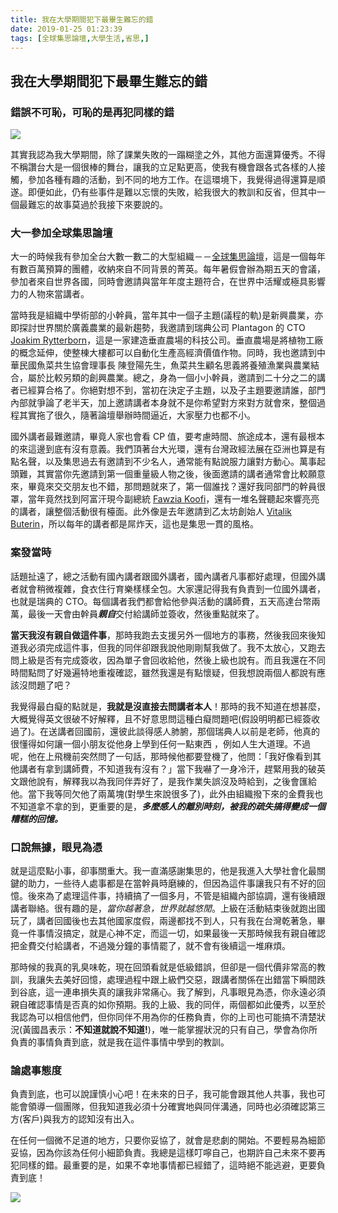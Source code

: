 ```yaml
---
title: 我在大學期間犯下最畢生難忘的錯
date: 2019-01-25 01:23:39
tags: [全球集思論壇,大學生活,省思,]
---
```


## 我在大學期間犯下最畢生難忘的錯

### 錯誤不可恥，可恥的是再犯同樣的錯

<img class="dz t u hc ak" src="https://miro.medium.com/max/4096/0*l9lCHEhVUOwvNgZe" role="presentation"><br/>

其實我認為我大學期間，除了課業失敗的一蹋糊塗之外，其他方面還算優秀。不得不稱讚台大是一個很棒的舞台，讓我的立足點更高，使我有機會跟各式各樣的人接觸，參加各種有趣的活動，到不同的地方工作。在這環境下，我覺得過得還算是順遂。即便如此，仍有些事件是難以忘懷的失敗，給我很大的教訓和反省，但其中一個最難忘的故事莫過於我接下來要說的。

<!-- more --> 

### 大一參加全球集思論壇

大一的時候我有參加全台大數一數二的大型組織－－<a href="https://www.gis-taiwan-chinese.com/" class="dj by ix iy iz ja" target="_blank" rel="noopener nofollow">全球集思論壇</a>，這是一個每年有數百萬預算的團體，收納來自不同背景的菁英。每年暑假會辦為期五天的會議，參加者來自世界各國，同時會邀請與當年年度主題符合，在世界中活耀或極具影響力的人物來當講者。

當時我是組織中學術部的小幹員，當年其中一個子主題(議程的軌)是新興農業，亦即探討世界關於廣義農業的最新趨勢，我邀請到瑞典公司 Plantagon 的 CTO <a href="https://www.facebook.com/joakim.rytterborn" class="dj by ix iy iz ja" target="_blank" rel="noopener nofollow">Joakim Rytterborn</a>，這是一家建造垂直農場的科技公司。垂直農場是將植物工廠的概念延伸，使整棟大樓都可以自動化生產高經濟價值作物。同時，我也邀請到中華民國魚菜共生協會理事長 陳登陽先生，魚菜共生顧名思義將養殖漁業與農業結合，屬於比較另類的創興農業。總之，身為一個小小幹員，邀請到二十分之二的講者已經算合格了。你絕對想不到，當初在決定子主題，以及子主題要邀請誰，部門內部就爭論了老半天，加上邀請講者本身就不是你希望對方來對方就會來，整個過程其實拖了很久，隨著論壇舉辦時間逼近，大家壓力也都不小。

國外講者最難邀請，畢竟人家也會看 CP 值，要考慮時間、旅途成本，還有最根本的來這邊到底有沒有意義。我們頂著台大光環，還有台灣政經法展在亞洲也算是有點名聲，以及集思過去有邀請到不少名人，通常能有點說服力讓對方動心。萬事起頭難，其實當你先邀請到第一個重量級人物之後，後面邀請的講者通常會比較願意來，畢竟來交交朋友也不錯，那問題就來了，第一個誰找？還好我同部門的幹員很罩，當年竟然找到阿富汗現今副總統 <a href="https://en.wikipedia.org/wiki/Fawzia_Koofi" class="dj by ix iy iz ja" target="_blank" rel="noopener nofollow">Fawzia Koofi</a>，還有一堆名聲聽起來響亮亮的講者，讓整個活動很有檯面。此外像是去年邀請到乙太坊創始人 <a href="https://en.wikipedia.org/wiki/Vitalik_Buterin" class="dj by ix iy iz ja" target="_blank" rel="noopener nofollow">Vitalik Buterin</a>，所以每年的講者都是屌炸天，這也是集思一貫的風格。

### 案發當時

話題扯遠了，總之活動有國內講者跟國外講者，國內講者凡事都好處理，但國外講者就會稍微複雜，食衣住行育樂樣樣全包。大家還記得我有負責到一位國外講者，也就是瑞典的 CTO。每個講者我們都會給他參與活動的講師費，五天高達台幣兩萬，最後一天會由幹員<strong class="ht jc"><em class="jd">親自</em></strong>交付給講師並簽收，然後重點就來了。

<strong class="ht jc">當天我沒有親自做這件事</strong>，那時我跑去支援另外一個地方的事務，然後我回來後知道我必須完成這件事，但我的同伴卻跟我說他剛剛幫我做了。我不太放心，又跑去問上級是否有完成簽收，因為單子會回收給他，然後上級也說有。而且我還在不同時間點問了好幾遍特地重複確認，雖然我還是有點懷疑，但我想說兩個人都說有應該沒問題了吧？

我覺得最白癡的點就是，<strong class="ht jc">我就是沒直接去問講者本人</strong>！那時的我不知道在想甚麼，大概覺得英文很破不好解釋，且不好意思問這種白癡問題吧(假設明明都已經簽收過了)。在送講者回國前，還彼此談得感人肺腑，那個瑞典人以前是老師，他真的很懂得如何讓一個小朋友從他身上學到任何一點東西 ，例如人生大道理。不過呢，他在上飛機前突然問了一句話，那時候他都要登機了，他問：「我好像看到其他講者有拿到講師費，不知道我有沒有？」當下我嚇了一身冷汗，趕緊用我的破英文跟他說有，解釋我以為我同伴弄好了，是我作業失誤沒及時給到，之後會匯給他。當下我等同欠他了兩萬塊(對學生來說很多了)，此外由組織撥下來的金費我也不知道拿不拿的到，更重要的是，<strong class="ht jc"><em class="jd">多麼感人的離別時刻，被我的疏失搞得變成一個糟糕的回憶。</em></strong>

### 口說無據，眼見為憑

就是這麼點小事，卻事關重大。我一直滿感謝集思的，他是我進入大學社會化最關鍵的助力，一些待人處事都是在當幹員時磨練的，但因為這件事讓我只有不好的回憶。後來為了處理這件事，持續搞了一個多月，不管是組織內部協調，還有後續跟講者聯絡。很有趣的是，<em class="jd">當你越著急，世界就越悠閒</em>。上級在活動結束後就跑出國玩了，講者回國後也去其他國家度假，兩邊都找不到人，只有我在台灣乾著急，畢竟一件事情沒搞定，就是心神不定，而這一切，如果最後一天那時候我有親自確認把金費交付給講者，不過幾分鐘的事情罷了，就不會有後續這一堆麻煩。

那時候的我真的乳臭味乾，現在回頭看就是低級錯誤，但卻是一個代價非常高的教訓，我讓失去美好回憶，處理過程中跟上級們交惡，跟講者關係在出錯當下瞬間跌到谷底，這一連串損失真的讓我非常痛心。我了解到，凡事眼見為憑，你永遠必須親自確認事情是否真的如你預期。我的上級、我的同伴，兩個都如此優秀，以至於我認為可以相信他們，但你同伴不用為你的任務負責，你的上司也可能搞不清楚狀況(黃國昌表示：<strong class="ht jc">不知道就說不知道!</strong>)，唯一能掌握狀況的只有自己，學會為你所負責的事情負責到底，就是我在這件事情中學到的教訓。

### 論處事態度

負責到底，也可以說謹慎小心吧！在未來的日子，我可能會跟其他人共事，我也可能會領導一個團隊，但我知道我必須十分確實地與同伴溝通，同時也必須確認第三方(客戶)與我方的認知沒有出入。

在任何一個微不足道的地方，只要你妥協了，就會是悲劇的開始。不要輕易為細節妥協，因為你該為任何小細節負責。我總是這樣叮嚀自己，也期許自己未來不要再犯同樣的錯。最重要的是，如果不幸地事情都已經錯了，這時絕不能逃避，更要負責到底！

<img class="dz t u hc ak" src="https://miro.medium.com/max/2400/0*B_Y9Rj0HopnnO2Ji.jpg" role="presentation"><br/>
